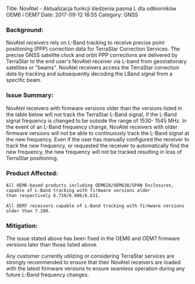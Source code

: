Title: NovAtel - Aktualizacja funkcji śledzenia pasma L dla odbiorników OEM6 i OEM7
Date: 2017-09-12 16:55
Category: GNSS

### Background:

NovAtel receivers rely on L-Band tracking to receive precise point positioning (PPP) correction data for TerraStar Correction Services. The precise GNSS satellite clock and orbit PPP corrections are delivered by TerraStar to the end user's NovAtel receiver via L-band from geostationary satellites or "beams". NovAtel receivers access the TerraStar correction data by tracking and subsequently decoding the LBand signal from a specific beam.

### Issue Summary:

NovAtel receivers with firmware versions older than the versions listed in the table below will not track the TerraStar L-Band signal, if the L-Band signal frequency is changed to be outside the range of 1530- 1545 MHz. In the event of an L-Band frequency change, NovAtel receivers with older firmware versions will not be able to continuously track the L-Band signal at the new frequency. Even if the user has manually configured the receiver to track the new frequency, or requested the receiver to automatically find the new frequency, the new frequency will not be tracked resulting in loss of TerraStar positioning.

### Product Affected:

    All OEM6-based products including OEM628/OEM638/SPAN Enclosures,
    capable of L-Band tracking with firmware versions older
    than respectively 6.710/6.606/6.631.

    All OEM7 receivers capable of L-Band tracking with firmware versions
    older than 7.200.


### Mitigation:

The issue stated above has been fixed in the OEM6 and OEM7 firmware versions later than those listed above.



Any customer currently utilizing or considering TerraStar services are strongly recommended to ensure that their NovAtel receivers are loaded with the latest firmware versions to ensure seamless operation during any future L-Band frequency changes.
